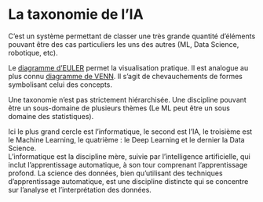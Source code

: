 # **La taxonomie de l’IA**
C’est un système permettant de classer une très grande quantité d’éléments pouvant être des cas particuliers les uns des autres (ML, Data Science, robotique, etc).

Le [diagramme d’EULER](https://fr.wikipedia.org/wiki/Diagramme_d%27Euler) permet la visualisation pratique. Il est analogue au plus connu [diagramme de VENN](https://fr.wikipedia.org/wiki/Diagramme_de_Venn). Il s’agit de chevauchements de formes symbolisant celui des concepts.

Une taxonomie n’est pas strictement hiérarchisée. Une discipline pouvant être un sous-domaine de plusieurs thèmes (Le ML peut être un sous domaine des statistiques).

Ici le plus grand cercle est l’informatique, le second est l’IA, le troisième est le Machine Learning, le quatrième : le Deep Learning et le dernier la Data Science.  
L’informatique est la discipline mère, suivie par l’intelligence artificielle, qui inclut l’apprentissage automatique, à son tour comprenant l’apprentissage profond. La science des données, bien qu’utilisant des techniques d’apprentissage automatique, est une discipline distincte qui se concentre sur l’analyse et l’interprétation des données.